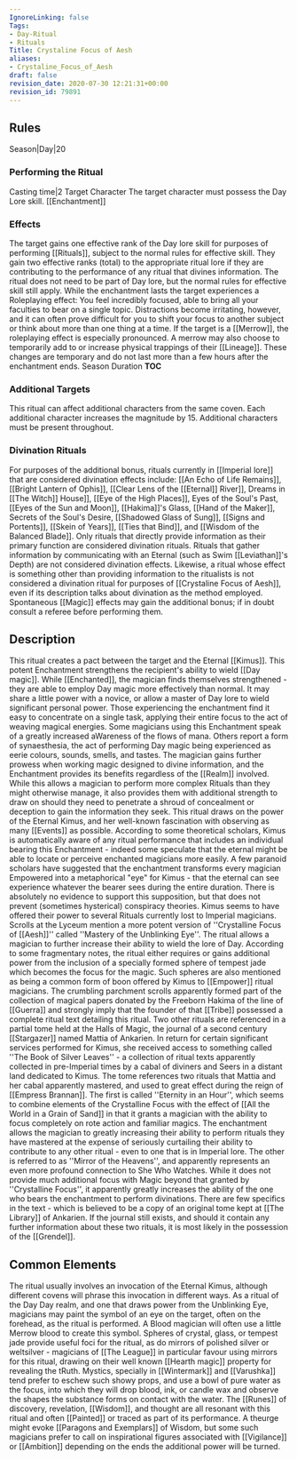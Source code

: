 ```yaml
---
IgnoreLinking: false
Tags:
- Day-Ritual
- Rituals
Title: Crystaline Focus of Aesh
aliases:
- Crystaline_Focus_of_Aesh
draft: false
revision_date: 2020-07-30 12:21:31+00:00
revision_id: 79891
---
```


## Rules
Season|Day|20
### Performing the Ritual
Casting time|2 Target Character The target character must possess the Day Lore skill. 
[[Enchantment]]
### Effects
The target gains one effective rank of the Day lore skill for purposes of performing [[Rituals]], subject to the normal rules for effective skill. 
They gain two effective ranks (total) to the appropriate ritual lore if they are contributing to the performance of any ritual that divines information. The ritual does not need to be part of Day lore, but the normal rules for effective skill still apply. 
While the enchantment lasts the target experiences a Roleplaying effect: You feel incredibly focused, able to bring all your faculties to bear on a single topic. Distractions become irritating, however, and it can often prove difficult for you to shift your focus to another subject or think about more than one thing at a time.
If the target is a [[Merrow]], the roleplaying effect is especially pronounced. A merrow may also choose to temporarily add to or increase physical trappings of their [[Lineage]]. These changes are temporary and do not last more than a few hours after the enchantment ends.
Season Duration
__TOC__
### Additional Targets
This ritual can affect additional characters from the same coven. Each additional character increases the magnitude by 15. Additional characters must be present throughout.
### Divination Rituals
For purposes of the additional bonus, rituals currently in [[Imperial lore]] that are considered divination effects include: [[An Echo of Life Remains]], [[Bright Lantern of Ophis]], [[Clear Lens of the [[Eternal]] River]], Dreams in [[The Witch]] House]], [[Eye of the High Places]], Eyes of the Soul's Past, [[Eyes of the Sun and Moon]], [[Hakima]]'s Glass, [[Hand of the Maker]], Secrets of the Soul's Desire, [[Shadowed Glass of Sung]], [[Signs and Portents]], [[Skein of Years]], [[Ties that Bind]], and [[Wisdom of the Balanced Blade]]. 
Only rituals that directly provide information as their primary function are considered divination rituals. Rituals that gather information by communicating with an Eternal (such as Swim [[Leviathan]]'s Depth) are not considered divination effects. Likewise, a ritual whose effect is something other than providing information to the ritualists is not considered a divination ritual for purposes of [[Crystaline Focus of Aesh]], even if its description talks about divination as the method employed. Spontaneous [[Magic]] effects may gain the additional bonus; if in doubt consult a referee before performing them.
## Description
This ritual creates a pact between the target and the Eternal [[Kimus]].
This potent Enchantment strengthens the recipient's ability to wield [[Day magic]]. 
While [[Enchanted]], the magician finds themselves strengthened - they are able to employ Day magic more effectively than normal. It may share a little power with a novice, or allow a master of Day lore to wield significant personal power. Those experiencing the enchantment find it easy to concentrate on a single task, applying their entire focus to the act of weaving magical energies. Some magicians using this Enchantment speak of a greatly increased aWareness of the flows of mana. Others report a form of synaesthesia, the act of performing Day magic being experienced as eerie colours, sounds, smells, and tastes. 
The magician gains further prowess when working magic designed to divine information, and the Enchantment provides its benefits regardless of the [[Realm]] involved. While this allows a magician to perform more complex Rituals than they might otherwise manage, it also provides them with additional strength to draw on should they need to penetrate a shroud of concealment or deception to gain the information they seek.
This ritual draws on the power of the Eternal Kimus, and her well-known fascination with observing as many [[Events]] as possible. According to some theoretical scholars, Kimus is automatically aware of any ritual performance that includes an individual bearing this Enchantment - indeed some speculate that the eternal might be able to locate or perceive enchanted magicians more easily. A few paranoid scholars have suggested that the enchantment transforms every magician Empowered into a metaphorical "eye" for Kimus - that the eternal can see experience whatever the bearer sees during the entire duration. There is absolutely no evidence to support this supposition, but that does not prevent (sometimes hysterical) conspiracy theories.
Kimus seems to have offered their power to several Rituals currently lost to Imperial magicians. Scrolls at the Lyceum mention a more potent version of ''Crystalline Focus of [[Aesh]]'' called ''Mastery of the Unblinking Eye''. The ritual allows a magician to further increase their ability to wield the lore of Day. According to some fragmentary notes, the ritual either requires or gains additional power from the inclusion of a specially formed sphere of tempest jade which becomes the focus for the magic. Such spheres are also mentioned as being a common form of boon offered by Kimus to [[Empower]] ritual magicians. The crumbling parchment scrolls apparently formed part of the collection of magical papers donated by the Freeborn Hakima of the line of [[Guerra]] and strongly imply that the founder of that [[Tribe]] possessed a complete ritual text detailing this ritual.
Two other rituals are referenced in a partial tome held at the Halls of Magic, the journal of a second century [[Stargazer]] named Mattia of Ankarien. In return for certain significant services performed for Kimus, she received access to something called ''The Book of Silver Leaves'' - a collection of ritual texts apparently collected in pre-Imperial times by a cabal of diviners and Seers in a distant land dedicated to Kimus. The tome references two rituals that Mattia and her cabal apparently mastered, and used to great effect during the reign of [[Empress Brannan]]. The first is called ''Eternity in an Hour'', which seems to combine elements of the Crystalline Focus with the effect of [[All the World in a Grain of Sand]] in that it grants a magician with the ability to focus completely on rote action and familiar magics. The enchantment allows the magician to greatly increasing their ability to perform rituals they have mastered at the expense of seriously curtailing their ability to contribute to any other ritual - even to one that is in Imperial lore. The other is referred to as ''Mirror of the Heavens'', and apparently represents an even more profound connection to She Who Watches. While it does not provide much additional focus with Magic beyond that granted by ''Crystalline Focus'', it apparently greatly increases the ability of the one who bears the enchantment to perform divinations. There are few specifics in the text - which is believed to be a copy of an original tome kept at [[The Library]] of Ankarien. If the journal still exists, and should it contain any further information about these two rituals, it is most likely in the possession of the [[Grendel]].
## Common Elements
The ritual usually involves an invocation of the Eternal Kimus, although different covens will phrase this invocation in different ways. As a ritual of the Day Day realm, and one that draws power from the Unblinking Eye, magicians may paint the symbol of an eye on the target, often on the forehead, as the ritual is performed. A Blood magician will often use a little Merrow blood to create this symbol. Spheres of crystal, glass, or tempest jade provide useful foci for the ritual, as do mirrors of polished silver or weltsilver - magicians of [[The League]] in particular favour using mirrors for this ritual, drawing on their well known [[Hearth magic]] property for revealing the tRuth. Mystics, specially in [[Wintermark]] and [[Varushka]] tend prefer to eschew such showy props, and use a bowl of pure water as the focus, into which they will drop blood, ink, or candle wax and observe the shapes the substance forms on contact with the water.
The [[Runes]] of discovery, revelation, [[Wisdom]], and thought are all resonant with this ritual and often [[Painted]] or traced as part of its performance. A theurge might evoke [[Paragons and Exemplars]] of Wisdom, but some such magicians prefer to call on inspirational figures associated with [[Vigilance]] or [[Ambition]] depending on the ends the additional power will be turned.